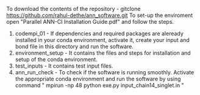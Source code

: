 To download the contents of the repository - gitclone https://github.com/rahul-dethe/ann_software.git
To set-up the enviroment open "Parallel ANN-CI Installation Guide.pdf" and follow the steps.
1) codempi_01 - If dependencies and required packages are aleready installed in your conda environment, activate it, create your input and bond file in this directory and run the software.
2) environment_setup - It contains the files and steps for installation and setup of the conda environment.
3) test_inputs - It contains test input files.
4) ann_run_check - To check if the software is running smoothly. Activate the appropriate conda environment and run the software by using command
   " mpirun -np 48 python exe.py input_chain14_singlet.in "
